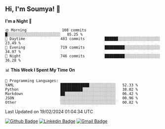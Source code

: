 ## Hi, I'm Soumya! 👋

<!--START_SECTION:waka-->
**I'm a Night 🦉** 

```text
🌞 Morning                108 commits         █░░░░░░░░░░░░░░░░░░░░░░░░   05.25 % 
🌆 Daytime                483 commits         ██████░░░░░░░░░░░░░░░░░░░   23.49 % 
🌃 Evening                719 commits         █████████░░░░░░░░░░░░░░░░   34.97 % 
🌙 Night                  746 commits         █████████░░░░░░░░░░░░░░░░   36.28 % 
```


📊 **This Week I Spent My Time On** 

```text
💬 Programming Languages: 
YAML                     █████████████░░░░░░░░░░░░   52.33 % 
Python                   ██████████░░░░░░░░░░░░░░░   38.02 % 
Markdown                 ██░░░░░░░░░░░░░░░░░░░░░░░   06.42 % 
JSON                     ░░░░░░░░░░░░░░░░░░░░░░░░░   00.96 % 
Other                    ░░░░░░░░░░░░░░░░░░░░░░░░░   00.82 % 
```


 Last Updated on 19/02/2024 01:04:34 UTC
<!--END_SECTION:waka-->

[![Github Badge](https://img.shields.io/badge/-rubyruins-grey?style=for-the-badge&logo=github&logoColor=white&link=https://github.com/rubyruins/)](https://www.github.com/rubyruins/) 
[![Linkedin Badge](https://img.shields.io/badge/-Soumya%20Parekh-0072b1?style=for-the-badge&logo=Linkedin&logoColor=white&link=https://www.linkedin.com/in/Soumya-Parekh/)](https://www.linkedin.com/in/Soumya-Parekh/) 
[![Gmail Badge](https://img.shields.io/badge/-soumyaparekh.me@gmail.com-c14438?style=for-the-badge&logo=Gmail&logoColor=white&link=mailto:soumyaparekh.me@gmail.com)](mailto:soumyaparekh.me@gmail.com) 
